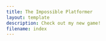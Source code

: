 ```yaml
---
title: The Impossible Platformer 
layout: template 
description: Check out my new game!
filename: index
---
```

